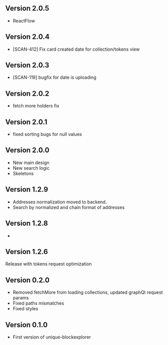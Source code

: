 ## Version 2.0.5

- ReactFlow 

## Version 2.0.4

- [SCAN-412] Fix card created date for collection/tokens view

## Version 2.0.3

- [SCAN-119] bugfix for date is uploading

## Version 2.0.2

- fetch more holders fix

## Version 2.0.1

- fixed sorting bugs for null values

## Version 2.0.0

- New main design
- New search logic
- Skeletons

## Version 1.2.9

- Addresses normalization moved to backend.
- Search by normalized and chain format of addresses

## Version 1.2.8

-

## Version 1.2.6

Release with tokens request optimization

## Version 0.2.0

- Removed fetchMore from loading collections, updated graphQl request params
- Fixed paths mismatches
- Fixed styles

## Version 0.1.0

- First version of unique-blockexplorer